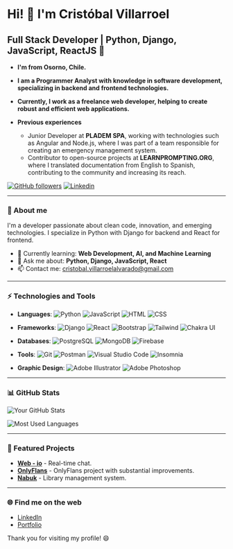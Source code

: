 
# Hi! 👋 I'm Cristóbal Villarroel

## Full Stack Developer | Python, Django, JavaScript, ReactJS 🚀

- **I'm from Osorno, Chile.**
  
- **I am a Programmer Analyst with knowledge in software development, specializing in backend and frontend technologies.**

- **Currently, I work as a freelance web developer, helping to create robust and efficient web applications.**

- **Previous experiences**
  - Junior Developer at **PLADEM SPA**, working with technologies such as Angular and Node.js, where I was part of a team responsible for creating an emergency management system.
  - Contributor to open-source projects at **LEARNPROMPTING.ORG**, where I translated documentation from English to Spanish, contributing to the community and increasing its reach.

[![GitHub followers](https://img.shields.io/github/followers/Crispovilla?label=Follow&style=social)](https://github.com/Crispovilla)
[![Linkedin](https://img.shields.io/badge/-LinkedIn-blue?style=flat-square&logo=Linkedin&logoColor=white&link=https://www.linkedin.com/in/crist%C3%B3bal-mat%C3%ADas-villarroel-alvarado-4b38a9150/)](https://www.linkedin.com/in/crist%C3%B3bal-mat%C3%ADas-villarroel-alvarado-4b38a9150/)

---

### 🚀 About me

I'm a developer passionate about clean code, innovation, and emerging technologies. I specialize in Python with Django for backend and React for frontend.

- 🌱 Currently learning: **Web Development, AI, and Machine Learning**
- 💬 Ask me about: **Python, Django, JavaScript, React**
- 📫 Contact me: [cristobal.villarroelalvarado@gmail.com](mailto:cristobal.villarroelalvarado@gmail.com)

---

### ⚡ Technologies and Tools

- **Languages**: ![Python](https://img.shields.io/badge/-Python-3776AB?logo=python&logoColor=white&style=flat) ![JavaScript](https://img.shields.io/badge/-JavaScript-F7DF1E?logo=javascript&logoColor=black&style=flat) ![HTML](https://img.shields.io/badge/-HTML-E34F26?logo=html5&logoColor=white&style=flat) ![CSS](https://img.shields.io/badge/-CSS-1572B6?logo=css3&logoColor=white&style=flat)

- **Frameworks**: ![Django](https://img.shields.io/badge/-Django-092E20?logo=django&logoColor=white&style=flat) ![React](https://img.shields.io/badge/-React-61DAFB?logo=react&logoColor=black&style=flat) ![Bootstrap](https://img.shields.io/badge/-Bootstrap-7952B3?logo=bootstrap&logoColor=white&style=flat) ![Tailwind](https://img.shields.io/badge/-Tailwind%20CSS-38B2AC?logo=tailwind-css&logoColor=white&style=flat) ![Chakra UI](https://img.shields.io/badge/-Chakra%20UI-319795?logo=chakra-ui&logoColor=white&style=flat)

- **Databases**: ![PostgreSQL](https://img.shields.io/badge/-PostgreSQL-4169E1?logo=postgresql&logoColor=white&style=flat) ![MongoDB](https://img.shields.io/badge/-MongoDB-47A248?logo=mongodb&logoColor=white&style=flat) ![Firebase](https://img.shields.io/badge/-Firebase-FFCA28?logo=firebase&logoColor=black&style=flat)

- **Tools**: ![Git](https://img.shields.io/badge/-Git-F05032?logo=git&logoColor=white&style=flat) ![Postman](https://img.shields.io/badge/-Postman-FF6C37?logo=postman&logoColor=white&style=flat) ![Visual Studio Code](https://img.shields.io/badge/-VS%20Code-007ACC?logo=visual-studio-code&logoColor=white&style=flat) ![Insomnia](https://img.shields.io/badge/-Insomnia-4000BF?logo=insomnia&logoColor=white&style=flat)

- **Graphic Design**: ![Adobe Illustrator](https://img.shields.io/badge/-Adobe%20Illustrator-FF9A00?logo=adobe-illustrator&logoColor=white&style=flat) ![Adobe Photoshop](https://img.shields.io/badge/-Adobe%20Photoshop-31A8FF?logo=adobe-photoshop&logoColor=white&style=flat)


---

### 📊 GitHub Stats

![Your GitHub Stats](https://github-readme-stats.vercel.app/api?username=Crispovilla&show_icons=true&theme=radical)

![Most Used Languages](https://github-readme-stats.vercel.app/api/top-langs/?username=Crispovilla&layout=compact&theme=radical)

---

### 🚧 Featured Projects

- [**Web - io**](https://web-io.netlify.app/) - Real-time chat.
- [**OnlyFlans**](https://crispo.pythonanywhere.com/) - OnlyFlans project with substantial improvements.
- [**Nabuk**](https://nabuk.netlify.app/) - Library management system.

---

### 🌐 Find me on the web

- [LinkedIn](https://www.linkedin.com/in/crist%C3%B3bal-mat%C3%ADas-villarroel-alvarado-4b38a9150/)
- [Portfolio](https://crispovilla.netlify.app/)

Thank you for visiting my profile! 😄
